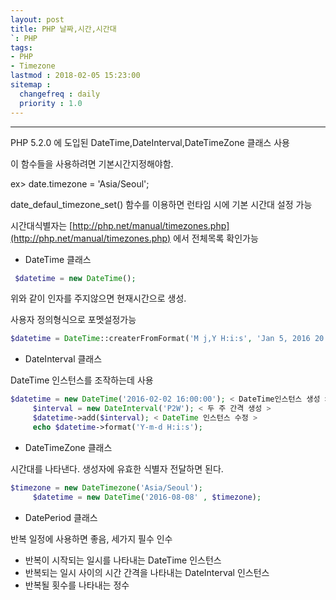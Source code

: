 ```yaml
---
layout: post
title: PHP 날짜,시간,시간대
`: PHP
tags:
- PHP
- Timezone
lastmod : 2018-02-05 15:23:00
sitemap :
  changefreq : daily
  priority : 1.0
---
```


***

PHP 5.2.0 에 도입된 DateTime,DateInterval,DateTimeZone 클래스 사용

이 함수들을 사용하려면 기본시간지정해야함.

<!--미리보기-->

ex> date.timezone = 'Asia/Seoul';

date_defaul_timezone_set() 함수를 이용하면 런타임 시에 기본 시간대 설정 가능

시간대식별자는 [http://php.net/manual/timezones.php](http://php.net/manual/timezones.php) 에서 전체목록 확인가능

- DateTime 클래스

```php
 $datetime = new DateTime();
```

위와 같이 인자를 주지않으면 현재시간으로 생성.

사용자 정의형식으로 포멧설정가능

```php
$datetime = DateTime::createrFromFormat('M j,Y H:i:s', 'Jan 5, 2016 20:08:54');
```

- DateInterval 클래스

DateTime 인스턴스를 조작하는데 사용
```php
$datetime = new DateTime('2016-02-02 16:00:00'); < DateTime인스턴스 생성 >
     $interval = new DateInterval('P2W'); < 두 주 간격 생성 >
     $datetime->add($interval); < DateTime 인스턴스 수정 >
     echo $datetime->format('Y-m-d H:i:s');
```

- DateTimeZone 클래스

시간대를 나타낸다. 생성자에 유효한 식별자 전달하면 된다.

```php
$timezone = new DateTimezone('Asia/Seoul');
     $datetime = new DateTime('2016-08-08' , $timezone);
```

- DatePeriod 클래스

반복 일정에 사용하면 좋음, 세가지 필수 인수

 + 반복이 시작되는 일시를 나타내는 DateTime 인스턴스
 + 반복되는 일시 사이의 시간 간격을 나타내는 DateInterval 인스턴스
 + 반복될 횟수를 나타내는 정수